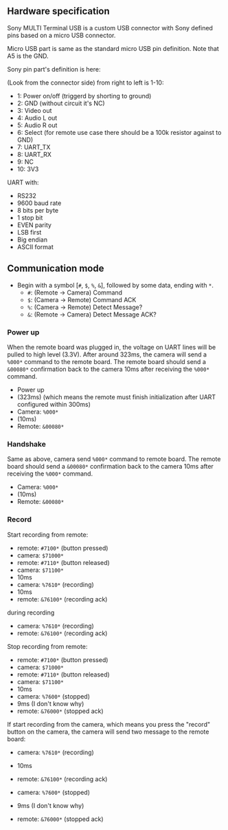 ## Hardware specification

Sony MULTI Terminal USB is a custom USB connector with Sony defined pins based on a micro USB connector.

Micro USB part is same as the standard micro USB pin definition. Note that A5 is the GND.

Sony pin part's definition is here:

(Look from the connector side) from right to left is 1-10:
- 1: Power on/off (triggerd by shorting to ground)
- 2: GND (without circuit it's NC)
- 3: Video out
- 4: Audio L out
- 5: Audio R out
- 6: Select (for remote use case there should be a 100k resistor against to GND)
- 7: UART_TX
- 8: UART_RX
- 9: NC
- 10: 3V3

UART with:
- RS232
- 9600 baud rate
- 8 bits per byte
- 1 stop bit
- EVEN parity
- LSB first
- Big endian
- ASCII format

## Communication mode

- Begin with a symbol [``#``, ``$``, ``%``, ``&``], followed by some data, ending with ``*``.
    - ``#``: (Remote -> Camera) Command
    - ``$``: (Camera -> Remote) Command ACK
    - ``%``: (Camera -> Remote) Detect Message?
    - ``&``: (Remote -> Camera) Detect Message ACK?


### Power up

When the remote board was plugged in, the voltage on UART lines will be pulled to high level (3.3V). After around 323ms, the camera will send a ``%000*`` command to the remote board. The remote board should send a ``&00080*`` confirmation back to the camera 10ms after receiving the ``%000*`` command.

- Power up
- (323ms) (which means the remote must finish initialization after UART configured within 300ms)
- Camera: ``%000*``
- (10ms)
- Remote: ``&00080*``

### Handshake

Same as above, camera send ``%000*`` command to remote board. The remote board should send a ``&00080*`` confirmation back to the camera 10ms after receiving the ``%000*`` command.

- Camera: ``%000*``
- (10ms)
- Remote: ``&00080*``

### Record

Start recording from remote:

- remote: ``#7100*`` (button pressed)
- camera: ``$71000*``
- remote: ``#7110*`` (button released)
- camera: ``$71100*``
- 10ms
- camera: ``%7610*`` (recording)
- 10ms
- remote: ``&76100*`` (recording ack)

during recording

- camera: ``%7610*`` (recording)
- remote: ``&76100*`` (recording ack)

Stop recording from remote:

- remote: ``#7100*`` (button pressed)
- camera: ``$71000*``
- remote: ``#7110*`` (button released)
- camera: ``$71100*``
- 10ms
- camera: ``%7600*`` (stopped)
- 9ms (I don't know why)
- remote: ``&76000*`` (stopped ack)

If start recording from the camera, which means you press the "record" button on the camera, the camera will send two message to the remote board:

- camera: ``%7610*`` (recording)
- 10ms
- remote: ``&76100*`` (recording ack)

- camera: ``%7600*`` (stopped)
- 9ms (I don't know why)
- remote: ``&76000*`` (stopped ack)